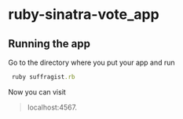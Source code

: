 # ruby-sinatra-vote_app

## Running the app
Go to the directory where you put your app and run 

```ruby
 ruby suffragist.rb 
```

Now you can visit 

> localhost:4567.
